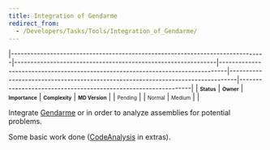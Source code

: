 ```yaml
---
title: Integration of Gendarme
redirect_from:
  - /Developers/Tasks/Tools/Integration_of_Gendarme/
---
```


<span> </span>

<span id="_task_a_Tools.Gendarme"></span><span> </span>

|------------------------------------------------------------------------------|--------------------------------------------------------------|--------------------------------------------------------------------------------|--------------------------------------------------------------------------------|---------------------------------------------------------------|
| **<span style="font-size: x-small;">Status</span>**                          | **<span style="font-size: x-small;">Owner</span>**           | **<span style="font-size: x-small;">Importance</span>**                        | **<span style="font-size: x-small;">Complexity</span>**                        | **<span style="font-size: x-small;">MD Version</span>**       |
| <span class="task-status-Pending" style="font-size: x-small;">Pending</span> | <span class="task-owner" style="font-size: x-small;"></span> | <span class="task-importance-Normal" style="font-size: x-small;">Normal</span> | <span class="task-complexity-Medium" style="font-size: x-small;">Medium</span> | <span class="task-target" style="font-size: x-small;"></span> |

Integrate [Gendarme](http://www.mono-project.com/Gendarme "http://www.mono-project.com/Gendarme") or in order to analyze assemblies for potential problems.

Some basic work done ([CodeAnalysis](http://anonsvn.mono-project.com/source/trunk/monodevelop/extras/MonoDevelop.CodeAnalysis/ "http://anonsvn.mono-project.com/source/trunk/monodevelop/extras/MonoDevelop.CodeAnalysis/") in extras).

